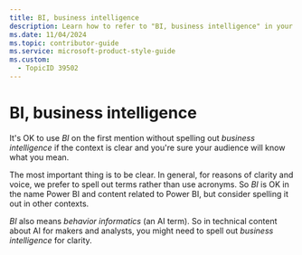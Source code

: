 ```yaml
---
title: BI, business intelligence
description: Learn how to refer to "BI, business intelligence" in your content.
ms.date: 11/04/2024
ms.topic: contributor-guide
ms.service: microsoft-product-style-guide
ms.custom:
  - TopicID 39502
---
```



# BI, business intelligence

It's OK to use *BI* on the first mention without spelling out *business intelligence* if the context is clear and you're sure your audience will know what you mean.

The most important thing is to be clear. In general, for reasons of clarity and voice, we prefer to spell out terms rather than use acronyms. So *BI* is OK in the name Power BI and content related to Power BI, but consider spelling it out in other contexts.

*BI* also means *behavior informatics* (an AI term). So in technical content about AI for makers and analysts, you might need to spell out *business intelligence* for clarity.  

  